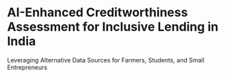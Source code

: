 
# AI-Enhanced Creditworthiness Assessment for Inclusive Lending in India
Leveraging Alternative Data Sources for Farmers, Students, and Small Entrepreneurs

 
 


